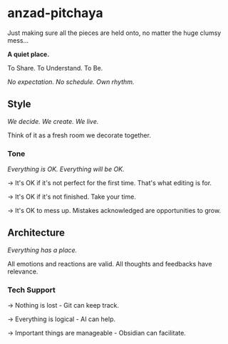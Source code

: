 # anzad-pitchaya

Just making sure all the pieces are held onto, no matter the huge clumsy mess...



**A quiet place.**

To Share. To Understand. To Be.

*No expectation. No schedule. Own rhythm.*




## Style

*We decide. We create. We live.*

Think of it as a fresh room we decorate together.


### Tone

*Everything is OK. Everything will be OK.*

-> It's OK if it's not perfect for the first time. That's what editing is for.

-> It's OK if it's not finished. Take your time.

-> It's OK to mess up. Mistakes acknowledged are opportunities to grow.



## Architecture

*Everything has a place.*


All emotions and reactions are valid.
All thoughts and feedbacks have relevance.


### Tech Support

-> Nothing is lost - Git can keep track. 

-> Everything is logical - AI can help.

-> Important things are manageable -  Obsidian can facilitate.









